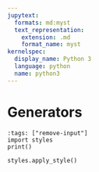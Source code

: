 ```yaml
---
jupytext:
  formats: md:myst
  text_representation:
    extension: .md
    format_name: myst
kernelspec:
  display_name: Python 3
  language: python
  name: python3
---
```


# Generators

```{code-cell} ipython3
:tags: ["remove-input"]
import styles
print()

styles.apply_style()
```